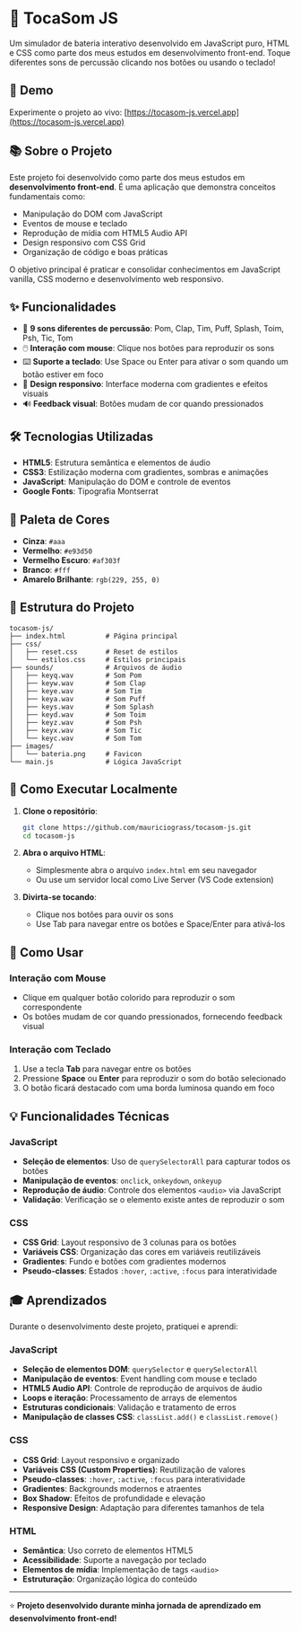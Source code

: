 # 🥁 TocaSom JS

Um simulador de bateria interativo desenvolvido em JavaScript puro, HTML e CSS como parte dos meus estudos em desenvolvimento front-end. Toque diferentes sons de percussão clicando nos botões ou usando o teclado!

## 🎵 Demo

Experimente o projeto ao vivo: [https://tocasom-js.vercel.app](https://tocasom-js.vercel.app)

## 📚 Sobre o Projeto

Este projeto foi desenvolvido como parte dos meus estudos em **desenvolvimento front-end**. É uma aplicação que demonstra conceitos fundamentais como:

- Manipulação do DOM com JavaScript
- Eventos de mouse e teclado
- Reprodução de mídia com HTML5 Audio API
- Design responsivo com CSS Grid
- Organização de código e boas práticas

O objetivo principal é praticar e consolidar conhecimentos em JavaScript vanilla, CSS moderno e desenvolvimento web responsivo.

## ✨ Funcionalidades

- 🎼 **9 sons diferentes de percussão**: Pom, Clap, Tim, Puff, Splash, Toim, Psh, Tic, Tom
- 🖱️ **Interação com mouse**: Clique nos botões para reproduzir os sons
- ⌨️ **Suporte a teclado**: Use Space ou Enter para ativar o som quando um botão estiver em foco
- 🎨 **Design responsivo**: Interface moderna com gradientes e efeitos visuais
- 🔊 **Feedback visual**: Botões mudam de cor quando pressionados

## 🛠️ Tecnologias Utilizadas

- **HTML5**: Estrutura semântica e elementos de áudio
- **CSS3**: Estilização moderna com gradientes, sombras e animações
- **JavaScript**: Manipulação do DOM e controle de eventos
- **Google Fonts**: Tipografia Montserrat

## 🎨 Paleta de Cores

- **Cinza**: `#aaa`
- **Vermelho**: `#e93d50`
- **Vermelho Escuro**: `#af303f`
- **Branco**: `#fff`
- **Amarelo Brilhante**: `rgb(229, 255, 0)`

## 📁 Estrutura do Projeto

```
tocasom-js/
├── index.html          # Página principal
├── css/
│   ├── reset.css       # Reset de estilos
│   └── estilos.css     # Estilos principais
├── sounds/             # Arquivos de áudio
│   ├── keyq.wav        # Som Pom
│   ├── keyw.wav        # Som Clap
│   ├── keye.wav        # Som Tim
│   ├── keya.wav        # Som Puff
│   ├── keys.wav        # Som Splash
│   ├── keyd.wav        # Som Toim
│   ├── keyz.wav        # Som Psh
│   ├── keyx.wav        # Som Tic
│   └── keyc.wav        # Som Tom
├── images/
│   └── bateria.png     # Favicon
└── main.js             # Lógica JavaScript
```

## 🚀 Como Executar Localmente

1. **Clone o repositório**:
   ```bash
   git clone https://github.com/mauriciograss/tocasom-js.git
   cd tocasom-js
   ```

2. **Abra o arquivo HTML**:
   - Simplesmente abra o arquivo `index.html` em seu navegador
   - Ou use um servidor local como Live Server (VS Code extension)

3. **Divirta-se tocando**:
   - Clique nos botões para ouvir os sons
   - Use Tab para navegar entre os botões e Space/Enter para ativá-los

## 🎯 Como Usar

### Interação com Mouse
- Clique em qualquer botão colorido para reproduzir o som correspondente
- Os botões mudam de cor quando pressionados, fornecendo feedback visual

### Interação com Teclado
1. Use a tecla **Tab** para navegar entre os botões
2. Pressione **Space** ou **Enter** para reproduzir o som do botão selecionado
3. O botão ficará destacado com uma borda luminosa quando em foco

## 💡 Funcionalidades Técnicas

### JavaScript
- **Seleção de elementos**: Uso de `querySelectorAll` para capturar todos os botões
- **Manipulação de eventos**: `onclick`, `onkeydown`, `onkeyup`
- **Reprodução de áudio**: Controle dos elementos `<audio>` via JavaScript
- **Validação**: Verificação se o elemento existe antes de reproduzir o som

### CSS
- **CSS Grid**: Layout responsivo de 3 colunas para os botões
- **Variáveis CSS**: Organização das cores em variáveis reutilizáveis
- **Gradientes**: Fundo e botões com gradientes modernos
- **Pseudo-classes**: Estados `:hover`, `:active`, `:focus` para interatividade

## 🎓 Aprendizados

Durante o desenvolvimento deste projeto, pratiquei e aprendi:

### JavaScript
- **Seleção de elementos DOM**: `querySelector` e `querySelectorAll`
- **Manipulação de eventos**: Event handling com mouse e teclado
- **HTML5 Audio API**: Controle de reprodução de arquivos de áudio
- **Loops e iteração**: Processamento de arrays de elementos
- **Estruturas condicionais**: Validação e tratamento de erros
- **Manipulação de classes CSS**: `classList.add()` e `classList.remove()`

### CSS
- **CSS Grid**: Layout responsivo e organizado
- **Variáveis CSS (Custom Properties)**: Reutilização de valores
- **Pseudo-classes**: `:hover`, `:active`, `:focus` para interatividade
- **Gradientes**: Backgrounds modernos e atraentes
- **Box Shadow**: Efeitos de profundidade e elevação
- **Responsive Design**: Adaptação para diferentes tamanhos de tela

### HTML
- **Semântica**: Uso correto de elementos HTML5
- **Acessibilidade**: Suporte a navegação por teclado
- **Elementos de mídia**: Implementação de tags `<audio>`
- **Estruturação**: Organização lógica do conteúdo



---

⭐ **Projeto desenvolvido durante minha jornada de aprendizado em desenvolvimento front-end!**  
